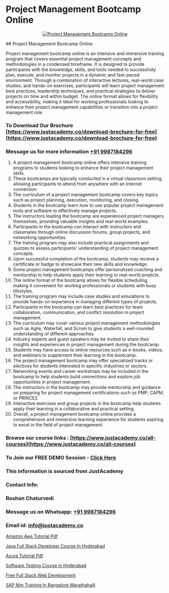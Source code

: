 # Project Management Bootcamp Online

<p align="center">
  <a href="https://justacademy.co/course-detail/pmp-certification-training">
    <img src="https://justacademy.co/storage2/course_image/1709713463_course_image.webp" alt="Project Management Bootcamp Online">
  </a>
</p>
## Project Management Bootcamp Online

Project management bootcamp online is an intensive and immersive training program that covers essential project management concepts and methodologies in a condensed timeframe. It is designed to provide participants with the knowledge, skills, and tools needed to successfully plan, execute, and monitor projects in a dynamic and fast-paced environment. Through a combination of interactive lectures, real-world case studies, and hands-on exercises, participants will learn project management best practices, leadership techniques, and practical strategies to deliver projects on time and within budget. The online format allows for flexibility and accessibility, making it ideal for working professionals looking to enhance their project management capabilities or transition into a project management role.
### To Download Our Brochure [https://www.justacademy.co/download-brochure-for-free](https://www.justacademy.co/download-brochure-for-free)
### Message us for more information [+91 9987184296](https://api.whatsapp.com/send?phone=919987184296)
1) A project management bootcamp online offers intensive training programs to students looking to enhance their project management skills.
2) These bootcamps are typically conducted in a virtual classroom setting, allowing participants to attend from anywhere with an internet connection.
3) The curriculum of a project management bootcamp covers key topics such as project planning, execution, monitoring, and closing.
4) Students in the bootcamp learn how to use popular project management tools and software to effectively manage projects.
5) The instructors leading the bootcamp are experienced project managers themselves, providing valuable insights and real-world examples.
6) Participants in the bootcamp can interact with instructors and classmates through online discussion forums, group projects, and networking opportunities.
7) The training program may also include practical assignments and quizzes to assess participants' understanding of project management concepts.
8) Upon successful completion of the bootcamp, students may receive a certificate or badge to showcase their new skills and knowledge.
9) Some project management bootcamps offer personalized coaching and mentorship to help students apply their learning to real-world projects.
10) The online format of the bootcamp allows for flexible scheduling, making it convenient for working professionals or students with busy lifestyles.
11) The training program may include case studies and simulations to provide hands-on experience in managing different types of projects.
12) Participants in the bootcamp can learn best practices for team collaboration, communication, and conflict resolution in project management.
13) The curriculum may cover various project management methodologies such as Agile, Waterfall, and Scrum to give students a well-rounded understanding of different approaches.
14) Industry experts and guest speakers may be invited to share their insights and experiences in project management during the bootcamp.
15) Students may have access to online resources such as e-books, videos, and webinars to supplement their learning in the bootcamp.
16) The project management bootcamp may offer specialized tracks or electives for students interested in specific industries or sectors.
17) Networking events and career workshops may be included in the bootcamp to help students build connections and explore job opportunities in project management.
18) The instructors in the bootcamp may provide mentorship and guidance on preparing for project management certifications such as PMP, CAPM, or PRINCE2.
19) Interactive exercises and group projects in the bootcamp help students apply their learning in a collaborative and practical setting.
20) Overall, a project management bootcamp online provides a comprehensive and immersive learning experience for students aspiring to excel in the field of project management.

### Browse our course links : [https://www.justacademy.co/all-courses](https://www.justacademy.co/all-courses) 
### To Join our FREE DEMO Session - [Click Here](https://www.justacademy.co/register-for-course-demo)


### This information is sourced from JustAcademy
### Contact Info:
### Roshan Chaturvedi
### Message us on Whatsapp: [+91 9987184296](https://api.whatsapp.com/send?phone=919987184296)
### Email id: [info@justacademy.co](mailto:info@justacademy.co)
                
[Amazon Aws Tutorial Pdf](https://www.linkedin.com/pulse/amazon-aws-tutorial-pdf-justacademy-ahmedabad-d4uke?trackingId=prRSlQh9pKhqasFrUVZ0gg%3D%3D&lipi=urn%3Ali%3Apage%3Ad_flagship3_company_admin%3BgDkJO5giR6GYKSrzSn7zAw%3D%3D)

[Java Full Stack Developer Course In Hyderabad](https://www.linkedin.com/pulse/java-full-stack-developer-course-hyderabad-justacademy-jaipur-lmkoe/)

[Azure Tutorial Pdf](https://medium.com/@mistersumit961/azure-tutorial-pdf-a6084a96bf38)

[Software Testing Course in Hyderabad](https://medium.com/@kamblerajas684/software-testing-course-in-hyderabad-9f7e795934c1)

[Free Full Stack Web Development](https://justacademyin.github.io/justacademy/free-full-stack-web-development)

[SAP Mm Training In Bangalore Marathahalli](https://justacademyin.github.io/justacademy/sap-mm-training-in-bangalore-marathahalli)

